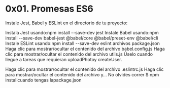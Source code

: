 # 0x01. Promesas ES6

Instale Jest, Babel y ESLint
en el directorio de tu proyecto:

Instala Jest usando:npm install --save-dev jest
Instale Babel usando:npm install --save-dev babel-jest @babel/core @babel/preset-env @babel/cli
Instale ESLint usando:npm install --save-dev eslint
archivos
package.json
Haga clic para mostrar/ocultar el contenido del archivo
babel.config.js
Haga clic para mostrar/ocultar el contenido del archivo
utils.js
Úselo cuando llegue a tareas que requieran uploadPhotoy createUser.

Haga clic para mostrar/ocultar el contenido del archivo
.eslintrc.js
Haga clic para mostrar/ocultar el contenido del archivo
y…
No olvides correr $ npm installcuando tengas lapackage.json